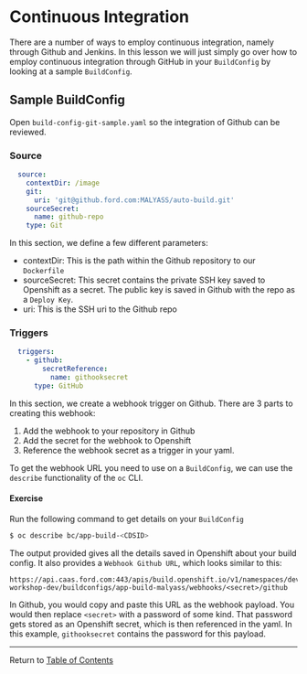 # Continuous Integration 

There are a number of ways to employ continuous integration, namely through Github and Jenkins. In this lesson we will just simply go over how to employ continuous integration through GitHub in your `BuildConfig` by looking at a sample `BuildConfig`. 

## Sample BuildConfig

Open `build-config-git-sample.yaml` so the integration of Github can be reviewed. 

### Source

```yaml
  source:
    contextDir: /image
    git:
      uri: 'git@github.ford.com:MALYASS/auto-build.git'
    sourceSecret:
      name: github-repo
    type: Git
```

In this section, we define a few different parameters:

- contextDir: This is the path within the Github repository to our `Dockerfile`
- sourceSecret: This secret contains the private SSH key saved to Openshift as a secret. The public key is saved in Github with the repo as a `Deploy Key`. 
- uri: This is the SSH uri to the Github repo

### Triggers 

```yaml
  triggers:
    - github:
        secretReference:
          name: githooksecret
      type: GitHub
```

In this section, we create a webhook trigger on Github. There are 3 parts to creating this webhook: 

1. Add the webhook to your repository in Github
2. Add the secret for the webhook to Openshift
3. Reference the webhook secret as a trigger in your yaml. 

To get the webhook URL you need to use on a `BuildConfig`, we can use the `describe` functionality of the `oc` CLI. 

#### Exercise

Run the following command to get details on your `BuildConfig`

```bash
$ oc describe bc/app-build-<CDSID>
```

The output provided gives all the details saved in Openshift about your build config. It also provides a `Webhook Github URL`, which looks similar to this: 

```
https://api.caas.ford.com:443/apis/build.openshift.io/v1/namespaces/devenablement-workshop-dev/buildconfigs/app-build-malyass/webhooks/<secret>/github
```

In Github, you would copy and paste this URL as the webhook payload. You would then replace `<secret>` with a password of some kind. That password gets stored as an Openshift secret, which is then referenced in the yaml. In this example, `githooksecret` contains the password for this payload. 

---

Return to [Table of Contents](../README.md#agenda)
